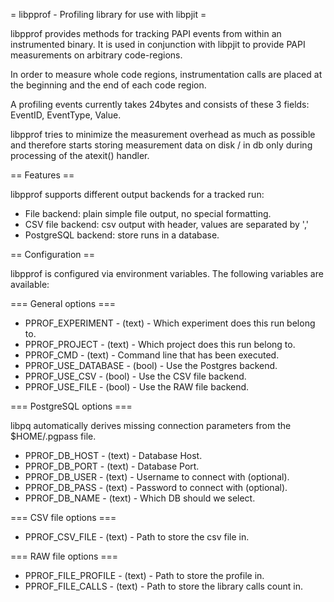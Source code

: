 = libpprof - Profiling library for use with libpjit =

libpprof provides methods for tracking PAPI events from within an instrumented
binary. It is used in conjunction with libpjit to provide PAPI measurements
on arbitrary code-regions.

In order to measure whole code regions, instrumentation calls are placed at
the beginning and the end of each code region.

A profiling events currently takes 24bytes and consists of these 3 fields:
EventID, EventType, Value.

libpprof tries to minimize the measurement overhead as much as possible and
therefore starts storing measurement data on disk / in db only during
processing of the atexit() handler.

== Features ==

libpprof supports different output backends for a tracked run:

 * File backend: plain simple file output, no special formatting.
 * CSV file backend: csv output with header, values are separated by ','
 * PostgreSQL backend: store runs in a database.


== Configuration ==

 libpprof is configured via environment variables. The following variables
 are available:

=== General options ===

  * PPROF_EXPERIMENT - (text) - Which experiment does this run belong to.
  * PPROF_PROJECT - (text) - Which project does this run belong to.
  * PPROF_CMD - (text) - Command line that has been executed.
  * PPROF_USE_DATABASE - (bool) - Use the Postgres backend.
  * PPROF_USE_CSV - (bool) - Use the CSV file backend.
  * PPROF_USE_FILE - (bool) - Use the RAW file backend.

=== PostgreSQL options ===

  libpq automatically derives missing connection parameters from the
  $HOME/.pgpass file.

  * PPROF_DB_HOST - (text) - Database Host.
  * PPROF_DB_PORT - (text) - Database Port.
  * PPROF_DB_USER - (text) - Username to connect with (optional).
  * PPROF_DB_PASS - (text) - Password to connect with (optional).
  * PPROF_DB_NAME - (text) - Which DB should we select.

=== CSV file options ===

  * PPROF_CSV_FILE - (text) - Path to store the csv file in.

=== RAW file options ===

  * PPROF_FILE_PROFILE - (text) - Path to store the profile in.
  * PPROF_FILE_CALLS - (text) - Path to store the library calls count in.
